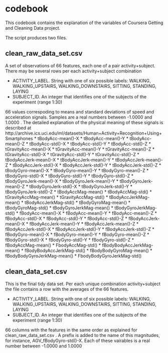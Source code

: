 codebook
======================

This codebook contains the explanation of the variables of Coursera Getting and Cleaning Data project. 

The script produces two files.

## clean_raw_data_set.csv

A set of observations of 66 features, each one of a pair activity+subject. There may be several rows per each activity+subject combination

* ACTIVITY_LABEL. String with one of six possible labels:  WALKING, WALKING_UPSTAIRS, WALKING_DOWNSTAIRS, SITTING, STANDING, LAYING
* SUBJECT_ID. An integer that identifies one of the subjects of the experiment
(range 1:30)
<P>
66 values correspoding to means and standard deviations of speed and acceleration signals. Samples are a real numbers between -1.0000 and 1.0000 . The detailed explanation of the physical meaning of these signals is described at http://archive.ics.uci.edu/ml/datasets/Human+Activity+Recognition+Using+Smartphones
* tBodyAcc-mean()-X 
* tBodyAcc-mean()-Y 
* tBodyAcc-mean()-Z	
* tBodyAcc-std()-X 
* tBodyAcc-std()-Y	
* tBodyAcc-std()-Z	
* tGravityAcc-mean()-X	
* tGravityAcc-mean()-Y	
* tGravityAcc-mean()-Z	
* tGravityAcc-std()-X	
* tGravityAcc-std()-Y	
* tGravityAcc-std()-Z	
* tBodyAccJerk-mean()-X	
* tBodyAccJerk-mean()-Y	
* tBodyAccJerk-mean()-Z	
* tBodyAccJerk-std()-X	
* tBodyAccJerk-std()-Y	
* tBodyAccJerk-std()-Z	
* tBodyGyro-mean()-X
* tBodyGyro-mean()-Y
* tBodyGyro-mean()-Z
* tBodyGyro-std()-X
* tBodyGyro-std()-Y
* tBodyGyro-std()-Z
* tBodyGyroJerk-mean()-X
* tBodyGyroJerk-mean()-Y
* tBodyGyroJerk-mean()-Z
* tBodyGyroJerk-std()-X
* tBodyGyroJerk-std()-Y	
* tBodyGyroJerk-std()-Z
* tBodyAccMag-mean()
* tBodyAccMag-std()
* tGravityAccMag-mean()
* tGravityAccMag-std()	
* tBodyAccJerkMag-mean()	
* tBodyAccJerkMag-std()	
* tBodyGyroMag-mean()	
* tBodyGyroMag-std()
* tBodyGyroJerkMag-mean()
* tBodyGyroJerkMag-std()
* fBodyAcc-mean()-X	
* fBodyAcc-mean()-Y
* fBodyAcc-mean()-Z	
* fBodyAcc-std()-X
* fBodyAcc-std()-Y	
* fBodyAcc-std()-Z	
* fBodyAccJerk-mean()-X
* fBodyAccJerk-mean()-Y
* fBodyAccJerk-mean()-Z	
* fBodyAccJerk-std()-X	
* fBodyAccJerk-std()-Y	
* fBodyAccJerk-std()-Z	
* fBodyGyro-mean()-X
* fBodyGyro-mean()-Y
* fBodyGyro-mean()-Z	
* fBodyGyro-std()-X
* fBodyGyro-std()-Y
* fBodyGyro-std()-Z
* fBodyAccMag-mean()
* FbodyAccMag-std()
* fBodyBodyAccJerkMag-mean()
* fBodyBodyAccJerkMag-std()
* fBodyBodyGyroMag-mean()
* fBodyBodyGyroJerkMag-mean()	
* FbodyBodyGyroJerkMag-std()

## clean_data_set.csv

This is the final tidy data set. Per each unique combination activity+subject the file contains a row with the averages of the 66 features. 
* ACTIVITY_LABEL. String with one of six possible labels:  WALKING, WALKING_UPSTAIRS, WALKING_DOWNSTAIRS, SITTING, STANDING, LAYING
* SUBJECT_ID. An integer that identifies one of the subjects of the experiment
(range 1:30)
<P>
66 columns with the features in the same order as explained for clean_raw_data_set.csv . A prefix is added to the name of this magnitudes, for instance, AGV_fBodyGyro-std()-X. Each of these vairables is a real number between -1.0000 and 1.0000
